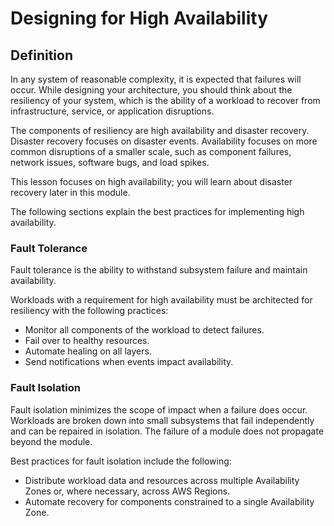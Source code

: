 # Designing for High Availability

## Definition
In any system of reasonable complexity, it is expected that failures will occur. While designing your architecture, you should think about the resiliency of your system, which is the ability of a workload to recover from infrastructure, service, or application disruptions.

The components of resiliency are high availability and disaster recovery. Disaster recovery focuses on disaster events. Availability focuses on more common disruptions of a smaller scale, such as component failures, network issues, software bugs, and load spikes.

This lesson focuses on high availability; you will learn about disaster recovery later in this module.

The following sections explain the best practices for implementing high availability.

### Fault Tolerance

Fault tolerance is the ability to withstand subsystem failure and maintain availability.

Workloads with a requirement for high availability must be architected for resiliency with the following practices:
- Monitor all components of the workload to detect failures.
- Fail over to healthy resources.
- Automate healing on all layers.
- Send notifications when events impact availability.

### Fault Isolation

Fault isolation minimizes the scope of impact when a failure does occur. Workloads are broken down into small subsystems that fail independently and can be repaired in isolation. The failure of a module does not propagate beyond the module.

Best practices for fault isolation include the following:
- Distribute workload data and resources across multiple Availability Zones or, where necessary, across AWS Regions.
- Automate recovery for components constrained to a single Availability Zone.
